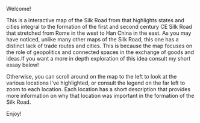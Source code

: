 <section id="test">

Welcome!

This is a interactive map of the Silk Road from that highlights states and cities integral to the formation of the first and second century CE Silk Road that stretched from Rome in the west to Han China in the east. As you may have noticed, unlike many other maps of the Silk Road, this one has a distinct lack of trade routes and cities. This is because the map focuses on the role of geopolitics and connected spaces in the exchange of goods and ideas.If you want a more in depth exploration of this idea consult my short essay below!

Otherwise, you can scroll around on the map to the left to look at the various locations I've highlighted, or consult the legend on the far left to zoom to each location. Each location has a short description that provides more information on why that location was important in the formation of the Silk Road.

Enjoy!

</section>
